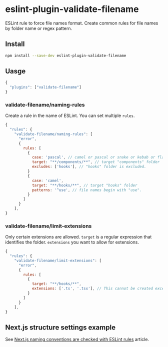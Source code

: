 # eslint-plugin-validate-filename

ESLint rule to force file names format. Create common rules for file names by folder name or regex pattern.

## Install

```sh
npm install --save-dev eslint-plugin-validate-filename
```

## Uasge

```javascript
{
  "plugins": ["validate-filename"]
}
```

### validate-filename/naming-rules

Create a rule in the name of ESLint. You can set multiple `rules`.

```javascript
{
  "rules": {
    "validate-filename/naming-rules": [
      "error",
      {
        rules: [
          {
            case: 'pascal', // camel or pascal or snake or kebab or flat
            target: "**/components/**", // target "components" folder
            excludes: ['hooks'], // "hooks" folder is excluded.
          }
          {
            case: 'camel',
            target: "**/hooks/**", // target "hooks" folder
            patterns: '^use', // file names begin with "use".
          }
        ] 
      }
    ],
}
```

### validate-filename/limit-extensions

Only certain extensions are allowed. `target` is a regular expression that identifies the folder. `extensions` you want to allow for extensions.

```javascript
{
  "rules": {
    "validate-filename/limit-extensions": [
      "error",
      {
        rules: [
          {
            target: "**/hooks/**",
            extensions: ['.ts', '.tsx'], // This cannot be created except for .ts or .tsx under the hooks folder.
          }
        ]
      }
    ],
}
```

## Next.js structure settings example

See [Next.js naming conventions are checked with ESLint rules](https://medium.com/@hiro08gh/next-js-naming-conventions-are-checked-with-eslint-rules-946371d67882)
 article.
